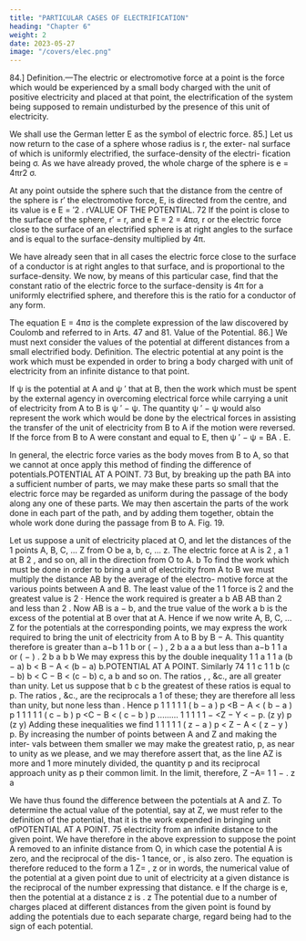 ```yaml
---
title: "PARTICULAR CASES OF ELECTRIFICATION"
heading: "Chapter 6"
weight: 2
date: 2023-05-27
image: "/covers/elec.png"
---
```



84.] Definition.—The electric or electromotive force at a point is the force which would be experienced by a small body charged with the unit of positive electricity and placed at that point, the electrification of the system being supposed to remain undisturbed by the presence of this unit of electricity. 

We shall use the German letter E as the symbol of electric force. 85.] Let us now return to the case of a sphere whose radius is r, the exter- nal surface of which is uniformly electrified, the surface-density of the electri- fication being σ. As we have already proved, the whole charge of the sphere is e = 4πr2 σ.

At any point outside the sphere such that the distance from the centre of the
sphere is r′ the electromotive force, E, is directed from the centre, and its
value is
e
E = ′2 .
rVALUE OF THE POTENTIAL.
72
If the point is close to the surface of the sphere, r′ = r, and
e
E = 2 = 4πσ,
r
or the electric force close to the surface of an electrified sphere is at right
angles to the surface and is equal to the surface-density multiplied by 4π.

We have already seen that in all cases the electric force close to the surface of a conductor is at right angles to that surface, and is proportional to the surface-density. We now, by means of this particular case, find that the
constant ratio of the electric force to the surface-density is 4π for a uniformly
electrified sphere, and therefore this is the ratio for a conductor of any form.

The equation
E = 4πσ
is the complete expression of the law discovered by Coulomb and referred to
in Arts. 47 and 81.
Value of the Potential.
86.] We must next consider the values of the potential at different distances
from a small electrified body.
Definition. The electric potential at any point is the work which must be
expended in order to bring a body charged with unit of electricity from an
infinite distance to that point.

If ψ is the potential at A and ψ ′ that at B, then the work which must be
spent by the external agency in overcoming electrical force while carrying a
unit of electricity from A to B is ψ ′ − ψ.
The quantity ψ ′ − ψ would also represent the work which would be done
by the electrical forces in assisting the transfer of the unit of electricity from
B to A if the motion were reversed.
If the force from B to A were constant and equal to E, then
ψ ′ − ψ = BA . E.

In general, the electric force varies as the body moves from B to A, so that
we cannot at once apply this method of finding the difference of potentials.POTENTIAL AT A POINT.
73
But, by breaking up the path BA into a sufficient number of parts, we may
make these parts so small that the electric force may be regarded as uniform
during the passage of the body along any one of these parts. We may then
ascertain the parts of the work done in each part of the path, and by adding
them together, obtain the whole work done during the passage from B to A.
Fig. 19.

Let us suppose a unit of electricity placed at O, and let the distances of the
1
points A, B, C, ... Z from O be a, b, c, ... z. The electric force at A is 2 ,
a
1
at B 2 , and so on, all in the direction from O to A.
b
To find the work which must be done in order to bring a unit of electricity
from A to B we must multiply the distance AB by the average of the electro-
motive force at the various points between A and B. The least value of the
1
1
force is 2 and the greatest value is 2 · Hence the work required is greater
a
b
AB
AB
than 2 and less than 2 . Now AB is a − b, and the true value of the work
a
b
is the excess of the potential at B over that at A. Hence if we now write A,
B, C, ... Z for the potentials at the corresponding points, we may express
the work required to bring the unit of electricity from A to B by B − A. This
quantity therefore is greater than
a−b
1 1 b
or ( − ) ,
2
b a a
a
but less than
a−b
1 1 a
or ( − ) .
2
b a b
b
We may express this by the double inequality
1 1 a
1 1 a
(b − a) b < B − A < (b − a) b.POTENTIAL AT A POINT.
Similarly
74
1 1 c
1 1 b
(c − b) b < C − B < (c − b) c,
a b
and so on. The ratios , , &c., are all greater than unity. Let us suppose that
b c
b
the greatest of these ratios is equal to p. The ratios , &c., are the reciprocals
a
1
of these; they are therefore all less than unity, but none less than . Hence
p
1 1 1
1 1
( b − a ) p <B − A < ( b − a ) p
1 1 1
1 1
( c − b ) p <C − B < ( c − b ) p
.........
1 1 1
1 1
−
<Z − Y <
−
p.
(z y) p
(z y)
Adding these inequalities we find
1 1 1
1 1
( z − a ) p < Z − A < ( z − y ) p.
By increasing the number of points between A and Z and making the inter-
vals between them smaller we may make the greatest ratio, p, as near to unity
as we please, and we may therefore assert that, as the line AZ is more and
1
more minutely divided, the quantity p and its reciprocal approach unity as
p
their common limit. In the limit, therefore,
Z −A=
1 1
− .
z a

We have thus found the difference between the potentials at A and Z. To
determine the actual value of the potential, say at Z, we must refer to the
definition of the potential, that it is the work expended in bringing unit ofPOTENTIAL AT A POINT.
75
electricity from an infinite distance to the given point. We have therefore in
the above expression to suppose the point A removed to an infinite distance
from O, in which case the potential A is zero, and the reciprocal of the dis-
1
tance, or , is also zero. The equation is therefore reduced to the form
a
1
Z= ,
z
or in words, the numerical value of the potential at a given point due to unit
of electricity at a given distance is the reciprocal of the number expressing
that distance.
e
If the charge is e, then the potential at a distance z is .
z
The potential due to a number of charges placed at different distances from
the given point is found by adding the potentials due to each separate charge,
regard being had to the sign of each potential.

